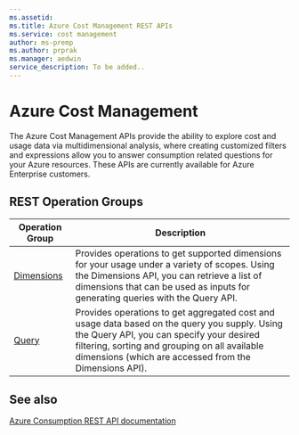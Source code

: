 ```yaml
---
ms.assetid:
ms.title: Azure Cost Management REST APIs
ms.service: cost management
author: ms-premp
ms.author: prprak
ms.manager: aedwin
service_description: To be added..
---
```



# Azure Cost Management

The Azure Cost Management APIs provide the ability to explore cost and usage data via multidimensional analysis, where creating customized filters and expressions allow you to answer consumption related questions for your Azure resources. These APIs are currently available for Azure Enterprise customers.


## REST Operation Groups

| Operation Group | Description |
|-----------------|-------------|
| [Dimensions](xref:management.azure.com.cost-management.dimensions) | Provides operations to get supported dimensions for your usage under a variety of scopes. Using the Dimensions API, you can retrieve a list of dimensions that can be used as inputs for generating queries with the Query API.
  [Query](xref:management.azure.com.cost-management.query) | Provides operations to get aggregated cost and usage data based on the query you supply. Using the Query API, you can specify your desired filtering, sorting and grouping on all available dimensions (which are accessed from the Dimensions API).


## See also

[Azure Consumption REST API documentation](/rest/api/consumption/)
